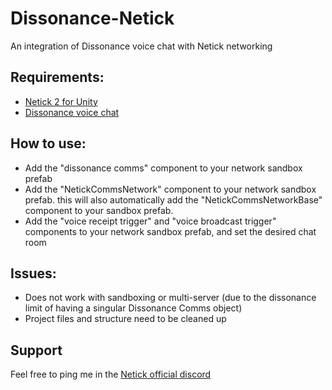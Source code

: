 # Dissonance-Netick
 An integration of Dissonance voice chat with Netick networking

## Requirements:
- [Netick 2 for Unity](https://github.com/NetickNetworking/NetickForUnity)
- [Dissonance voice chat](https://assetstore.unity.com/packages/tools/audio/dissonance-voice-chat-70078)

## How to use:
- Add the "dissonance comms" component to your network sandbox prefab
- Add the "NetickCommsNetwork" component to your network sandbox prefab. this will also automatically add the "NetickCommsNetworkBase" component to your sandbox prefab.
- Add the "voice receipt trigger" and "voice broadcast trigger" components to your network sandbox prefab, and set the desired chat room

## Issues:
- Does not work with sandboxing or multi-server (due to the dissonance limit of having a singular Dissonance Comms object)
- Project files and structure need to be cleaned up

## Support
Feel free to ping me in the [Netick official discord](https://discord.com/invite/uV6bfG66Fx)
